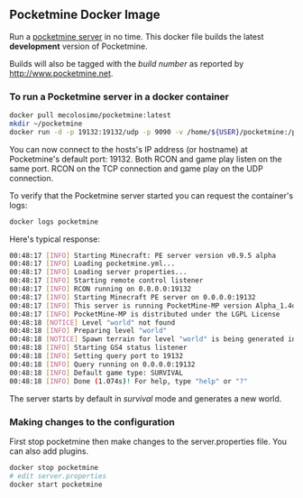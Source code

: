 ## Pocketmine Docker Image

Run a [pocketmine server](http://www.pocketmine.net) in no time. This docker file builds the latest __development__ version of Pocketmine. 

Builds will also be tagged with the _build number_ as reported by http://www.pocketmine.net.

### To run a Pocketmine server in a docker container

```bash
docker pull mecolosimo/pocketmine:latest
mkdir ~/pocketmine
docker run -d -p 19132:19132/udp -p 9090 -v /home/${USER}/pocketmine:/pocketmine --name pocketmine mecolosimo/pocketmine:latest
```

You can now connect to the hosts's IP address (or hostname) at Pocketmine's default port: 19132. Both RCON and game play listen on the same port. RCON on the TCP connection and game play on the UDP connection. 

To verify that the Pocketmine server started you can request the container's logs:

```bash
docker logs pocketmine
```

Here's typical response:

```bash
00:48:17 [INFO] Starting Minecraft: PE server version v0.9.5 alpha
00:48:17 [INFO] Loading pocketmine.yml...
00:48:17 [INFO] Loading server properties...
00:48:17 [INFO] Starting remote control listener
00:48:17 [INFO] RCON running on 0.0.0.0:19132
00:48:17 [INFO] Starting Minecraft PE server on 0.0.0.0:19132
00:48:17 [INFO] This server is running PocketMine-MP version Alpha_1.4dev-668 "絶好(Zekkou)ケーキ(Cake)" (API 1.6.0)
00:48:17 [INFO] PocketMine-MP is distributed under the LGPL License
00:48:18 [NOTICE] Level "world" not found
00:48:18 [INFO] Preparing level "world"
00:48:18 [NOTICE] Spawn terrain for level "world" is being generated in the background
00:48:18 [INFO] Starting GS4 status listener
00:48:18 [INFO] Setting query port to 19132
00:48:18 [INFO] Query running on 0.0.0.0:19132
00:48:18 [INFO] Default game type: SURVIVAL
00:48:18 [INFO] Done (1.074s)! For help, type "help" or "?"
```

The server starts by default in _survival_ mode and generates a new world.

### Making changes to the configuration

First stop pocketmine then make changes to the server.properties file. You can also add plugins.

```bash
docker stop pocketmine
# edit server.properties
docker start pocketmine
```

